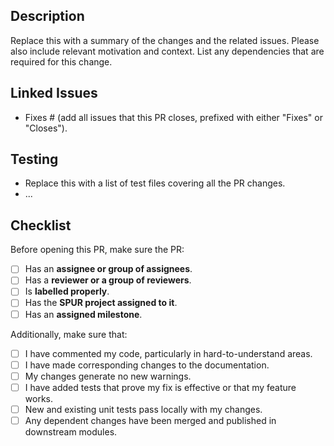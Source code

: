 ## Description
Replace this with a summary of the changes and the related issues. Please also include relevant motivation and context. List any dependencies that are required for this change.

## Linked Issues
- Fixes # (add all issues that this PR closes, prefixed with either "Fixes" or "Closes").

## Testing
- Replace this with a list of test files covering all the PR changes.
- ...

## Checklist
Before opening this PR, make sure the PR:
- [ ] Has an **assignee or group of assignees**.
- [ ] Has a **reviewer or a group of reviewers**.
- [ ] Is **labelled properly**.
- [ ] Has the **SPUR project assigned to it**.
- [ ] Has an **assigned milestone**.

Additionally, make sure that:
- [ ] I have commented my code, particularly in hard-to-understand areas.
- [ ] I have made corresponding changes to the documentation.
- [ ] My changes generate no new warnings.
- [ ] I have added tests that prove my fix is effective or that my feature works.
- [ ] New and existing unit tests pass locally with my changes.
- [ ] Any dependent changes have been merged and published in downstream modules.